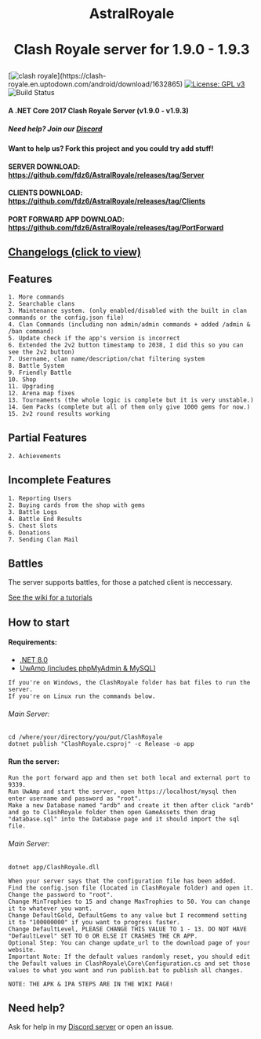 # <p align="center">AstralRoyale</p>
# <p align="center">Clash Royale server for 1.9.0 - 1.9.3</p>
[![clash royale](https://img.shields.io/badge/Clash%20Royale-1.9.2-brightred.svg?style=flat")](https://clash-royale.en.uptodown.com/android/download/1632865)
[![License: GPL v3](https://img.shields.io/badge/License-GPLv3-blue.svg)](https://www.gnu.org/licenses/gpl-3.0)
![Build Status](https://action-badges.now.sh/retroroyale/ClashRoyale)

#### A .NET Core 2017 Clash Royale Server (v1.9.0 - v1.9.3)
##### Need help? Join our [Discord](https://discord.gg/mUredE6CTU)
#### Want to help us? Fork this project and you could try add stuff!

#### SERVER DOWNLOAD: https://github.com/fdz6/AstralRoyale/releases/tag/Server
#### CLIENTS DOWNLOAD: https://github.com/fdz6/AstralRoyale/releases/tag/Clients
#### PORT FORWARD APP DOWNLOAD: https://github.com/fdz6/AstralRoyale/releases/tag/PortForward

## [Changelogs (click to view)](https://raw.githubusercontent.com/astralsc/AstralRoyale/refs/heads/master/repo_changelogs)

## Features
```
1. More commands
2. Searchable clans
3. Maintenance system. (only enabled/disabled with the built in clan commands or the config.json file)
4. Clan Commands (including non admin/admin commands + added /admin & /ban command)
5. Update check if the app's version is incorrect
6. Extended the 2v2 button timestamp to 2038, I did this so you can see the 2v2 button)
7. Username, clan name/description/chat filtering system
8. Battle System
9. Friendly Battle
10. Shop
11. Upgrading
12. Arena map fixes
13. Tournaments (the whole logic is complete but it is very unstable.)
14. Gem Packs (complete but all of them only give 1000 gems for now.)
15. 2v2 round results working
```

## Partial Features
```
2. Achievements
```

## Incomplete Features
```
1. Reporting Users
2. Buying cards from the shop with gems
3. Battle Logs
4. Battle End Results
5. Chest Slots
6. Donations
7. Sending Clan Mail
```

## Battles
The server supports battles, for those a patched client is neccessary.

[See the wiki for a tutorials](https://github.com/fdz6/AstralRoyale/wiki/)

## How to start

#### Requirements:
  - [.NET 8.0](https://dotnet.microsoft.com/en-us/download/dotnet/8.0)
  - [UwAmp (includes phpMyAdmin & MySQL)](https://www.uwamp.com/en/?page=download)

```
If you're on Windows, the ClashRoyale folder has bat files to run the server.
If you're on Linux run the commands below.
```

###### Main Server:
```
cd /where/your/directory/you/put/ClashRoyale
dotnet publish "ClashRoyale.csproj" -c Release -o app
```

#### Run the server:

```
Run the port forward app and then set both local and external port to 9339.
Run UwAmp and start the server, open https://localhost/mysql then enter username and password as "root".
Make a new Database named "ardb" and create it then after click "ardb" and go to ClashRoyale folder then open GameAssets then drag "database.sql" into the Database page and it should import the sql file.
```

###### Main Server:
```dotnet app/ClashRoyale.dll```

```
When your server says that the configuration file has been added.
Find the config.json file (located in ClashRoyale folder) and open it.
Change the password to "root".
Change MinTrophies to 15 and change MaxTrophies to 50. You can change it to whatever you want.
Change DefaultGold, DefaultGems to any value but I recommend setting it to "100000000" if you want to progress faster.
Change DefaultLevel, PLEASE CHANGE THIS VALUE TO 1 - 13. DO NOT HAVE "DefaultLevel" SET TO 0 OR ELSE IT CRASHES THE CR APP.
Optional Step: You can change update_url to the download page of your website.
Important Note: If the default values randomly reset, you should edit the Default values in ClashRoyale\Core\Configuration.cs and set those values to what you want and run publish.bat to publish all changes.

NOTE: THE APK & IPA STEPS ARE IN THE WIKI PAGE!
```

## Need help?
Ask for help in my [Discord server](https://discord.gg/mUredE6CTU) or open an issue.
